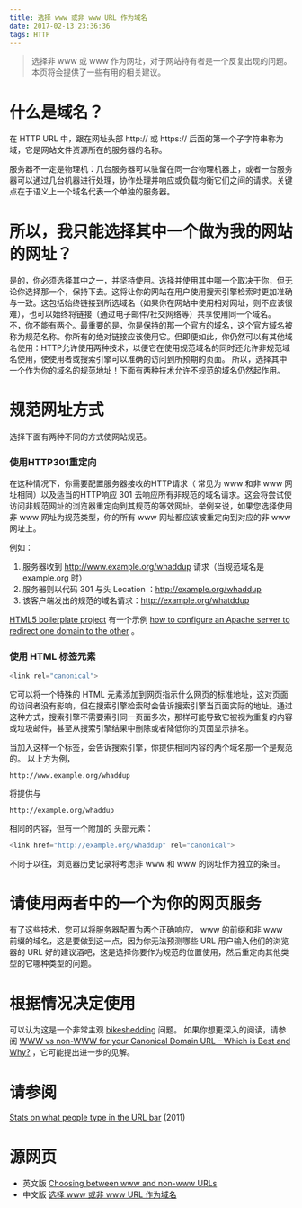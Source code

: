 ```yaml
---
title: 选择 www 或非 www URL 作为域名
date: 2017-02-13 23:36:36
tags: HTTP
---
```

> 选择非 www 或 www 作为网址，对于网站持有者是一个反复出现的问题。本页将会提供了一些有用的相关建议。

# 什么是域名？

在 HTTP URL 中，跟在网址头部 http:// 或 https:// 后面的第一个子字符串称为域，它是网站文件资源所在的服务器的名称。

服务器不一定是物理机：几台服务器可以驻留在同一台物理机器上，或者一台服务器可以通过几台机器进行处理，协作处理并响应或负载均衡它们之间的请求。关键点在于语义上一个域名代表一个单独的服务器。

# 所以，我只能选择其中一个做为我的网站的网址？

是的，你必须选择其中之一，并坚持使用。选择并使用其中哪一个取决于你，但无论你选择那一个，保持下去。这将让你的网站在用户使用搜索引擎检索时更加准确与一致。这包括始终链接到所选域名（如果你在网站中使用相对网址，则不应该很难），也可以始终将链接（通过电子邮件/社交网络等）共享使用同一个域名。
不，你不能有两个。最重要的是，你是保持的那一个官方的域名，这个官方域名被称为规范名称。你所有的绝对链接应该使用它。但即便如此，你仍然可以有其他域名使用：HTTP允许使用两种技术，以便它在使用规范域名的同时还允许非规范域名使用，使使用者或搜索引擎可以准确的访问到所预期的页面。
所以，选择其中一个作为你的域名的规范地址！下面有两种技术允许不规范的域名仍然起作用。

# 规范网址方式

选择下面有两种不同的方式使网站规范。

### 使用HTTP301重定向

在这种情况下，你需要配置服务器接收的HTTP请求（ 常见为 www 和非 www 网址相同）以及适当的HTTP响应 301 去响应所有非规范的域名请求。这会将尝试使访问非规范网址的浏览器重定向到其规范的等效网址。举例来说，如果您选择使用非 www 网址为规范类型，你的所有 www 网址都应该被重定向到对应的非 www 网址上。

例如：

1.  服务器收到 http://www.example.org/whaddup 请求（当规范域名是 example.org 时）
2.  服务器则以代码 301 与头 Location ：http://example.org/whaddup
3.  该客户端发出的规范的域名请求：http://example.org/whatddup

[HTML5 boilerplate project](https://github.com/h5bp/html5-boilerplate)  有一个示例 [how to configure an Apache server to redirect one domain to the other](https://github.com/h5bp/html5-boilerplate/blob/7a22a33d4041c479d0962499e853501073811887/.htaccess#L219-L258) 。

### 使用 HTML 标签元素

```javascript 
<link rel="canonical">
```

它可以将一个特殊的 HTML <link> 元素添加到网页指示什么网页的标准地址，这对页面的访问者没有影响，但在搜索引擎检索时会告诉搜索引擎当页面实际的地址。通过这种方式，搜索引擎不需要索引同一页面多次，那样可能导致它被视为重复的内容或垃圾邮件，甚至从搜索引擎结果中删除或者降低你的页面显示排名。

当加入这样一个标签，会告诉搜索引擎，你提供相同内容的两个域名那一个是规范的。
以上方为例，
```
http://www.example.org/whaddup
```
将提供与 
```
http://example.org/whaddup
```
 相同的内容，但有一个附加的 <link> 头部元素：

```javascript 
<link href="http://example.org/whaddup" rel="canonical"> 
```

不同于以往，浏览器历史记录将考虑非 www 和 www 的网址作为独立的条目。

# 请使用两者中的一个为你的网页服务

有了这些技术，您可以将服务器配置为两个正确响应， www 的前缀和非 www 前缀的域名，这是要做到这一点，因为你无法预测哪些 URL 用户输入他们的浏览器的 URL 好的建议酒吧，这是选择你要作为规范的位置使用，然后重定向其他类型的它哪种类型的问题。

# 根据情况决定使用

可以认为这是一个非常主观 [bikeshedding](http://bikeshed.com/) 问题。 如果你想更深入的阅读，请参阅  [WWW vs non-WWW for your Canonical Domain URL – Which is Best and Why?](http://www.hyperarts.com/blog/www-vs-non-www-for-your-canonical-domain-url-which-is-best-and-why/) ，它可能提出进一步的见解。

# 请参阅

[Stats on what people type in the URL bar](http://www.chrisfinke.com/2011/07/25/what-do-people-type-in-the-address-bar/) (2011)

# 源网页

* 英文版 [Choosing between www and non-www URLs](https://developer.mozilla.org/en-US/docs/Web/HTTP/Basics_of_HTTP/Choosing_between_www_and_non-www_URLs)
* 中文版 [选择 www 或非 www URL 作为域名](https://developer.mozilla.org/zh-CN/docs/Web/HTTP/Basics_of_HTTP/%E9%80%89%E6%8B%A9_www_%E6%88%96%E9%9D%9E_www_URL_%E4%BD%9C%E4%B8%BA%E5%9F%9F%E5%90%8D) 